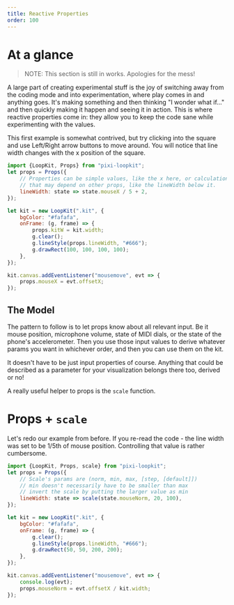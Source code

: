 ```yaml
---
title: Reactive Properties
order: 100
---
```


# At a glance

> NOTE: This section is still in works. Apologies for the mess!

A large part of creating experimental stuff is the joy of switching away from the coding mode and into experimentation, where play comes in and anything goes. It's making something and then thinking "I wonder what if..." and then quickly making it happen and seeing it in action. This is where reactive properties come in: they allow you to keep the code sane while experimenting with the values.

This first example is somewhat contrived, but try clicking into the square and use Left/Right arrow buttons to move around. You will notice that line width changes with the x position of the square.

```javascript
import {LoopKit, Props} from "pixi-loopkit";
let props = Props({
    // Properties can be simple values, like the x here, or calculations
    // that may depend on other props, like the lineWidth below it.
    lineWidth: state => state.mouseX / 5 + 2,
});

let kit = new LoopKit(".kit", {
    bgColor: "#fafafa",
    onFrame: (g, frame) => {
        props.kitW = kit.width;
        g.clear();
        g.lineStyle(props.lineWidth, "#666");
        g.drawRect(100, 100, 100, 100);
    },
});

kit.canvas.addEventListener("mousemove", evt => {
    props.mouseX = evt.offsetX;
});
```

## The Model

The pattern to follow is to let props know about all relevant input. Be it mouse position, microphone volume, state of MIDI dials, or the state of the phone's accelerometer. Then you use those input values to derive whatever params you want in whichever order, and then you can use them on the kit.

It doesn't have to be just input properties of course. Anything that could be described as a parameter for your visualization belongs there too, derived or no!

A really useful helper to props is the `scale` function.

# Props + `scale`

Let's redo our example from before. If you re-read the code - the line width was set to be 1/5th of mouse position. Controlling that value is rather cumbersome.


```javascript
import {LoopKit, Props, scale} from "pixi-loopkit";
let props = Props({
    // Scale's params are (norm, min, max, [step, [default]])
    // min doesn't necessarily have to be smaller than max
    // invert the scale by putting the larger value as min
    lineWidth: state => scale(state.mouseNorm, 20, 100),
});

let kit = new LoopKit(".kit", {
    bgColor: "#fafafa",
    onFrame: (g, frame) => {
        g.clear();
        g.lineStyle(props.lineWidth, "#666");
        g.drawRect(50, 50, 200, 200);
    },
});

kit.canvas.addEventListener("mousemove", evt => {
    console.log(evt);
    props.mouseNorm = evt.offsetX / kit.width;
});
```

